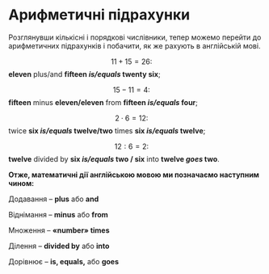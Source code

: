 # Арифметичні підрахунки

<p>Розглянувши кількісні і порядкові числівники, тепер можемо перейти до арифметичних підрахунків і побачити, як же рахують в англійській мові.</p>

$$11 + 15 = 26:\quad$$ <b>eleven</b> <span class="p1">plus/and</span> <b>fifteen <i>is/equals</i> twenty six</b>;

$$15 - 11 = 4:\quad$$ <b>fifteen</b> <span class="p1">minus</span> <b>eleven/eleven</b> <span class="p1">from</span> <b>fifteen <i>is/equals</i> four</b>;

$$2 \cdot 6 = 12:\quad$$ <span class="p1">twice</span> <b>six <i>is/equals</i> twelve/two</b> <span class="p1">times</span> <b>six <i>is/equals</i> twelve</b>;

$$12 : 6 = 2:\quad$$ <b>twelve</b> <span class="p1">divided by</span> <b>six <i>is/equals</i> two / six</b> <span class="p1">into</span> <b>twelve <i>goes</i> two</b>.

<div class="space"></div>

<p><b>Отже, математичні дії англійcькою мовою ми позначаємо наступним чином:</b></p>

<p>Додавання – <b>plus</b> або <b>and</b></p>
<p>Віднімання – <b>minus</b> або <b>from</b></p>
<p>Множення – <b>«number» times</b></p>
<p>Ділення – <b>divided by</b> або <b>into</b></p>
<p>Дорівнює – <b>is, equals,</b> або <b>goes</b></p>